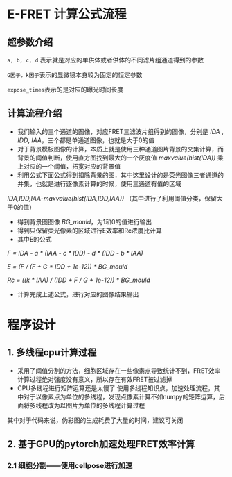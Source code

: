 # E-FRET 计算公式流程
## 超参数介绍
`a, b, c, d` 表示就是对应的单供体或者供体的不同滤片组通道得到的参数

`G因子，k因子`表示的显微镜本身较为固定的恒定参数

`expose_times`表示的是对应的曝光时间长度


##  计算流程介绍
* 我们输入的三个通道的图像，对应FRET三滤波片组得到的图像，分别是 
_IDA_ , _IDD_, _IAA_，三个都是单通道图像，也就是大于0的值
* 对于背景模板图像的计算，本质上就是使用三种通道图片背景的交集计算，而背景的阈值判断，使用直方图找到最大的一个灰度值 _maxvalue(hist(IDA))_ 乘上对应的一个阈值，拓宽对应的背景值
* 利用公式下面公式得到扣除背景的图，其中这里设计的是荧光图像三者通道的并集，也就是进行逐像素计算的时候，使用三通道有值的区域

_IDA,IDD,IAA-maxvalue(hist(IDA,IDD,IAA))_ （其中进行了利用阈值分类，保留大于0的值）

* 得到背景图图像 _BG_mould_，为1和0的值进行输出
* 得到只保留荧光像素的区域进行E效率和Rc浓度比计算
* 其中E的公式

_F = IDA - a * (IAA - c * IDD) - d * (IDD - b * IAA)_

_E = (F / (F + G * IDD + 1e-12)) * BG_mould_

_Rc = ((k * IAA) / (IDD + F / G + 1e-12)) * BG_mould_

* 计算完成上述公式，进行对应的图像结果输出

# 程序设计
## 1. 多线程cpu计算过程
+ 采用了阈值分割的方法，细胞区域存在一些像素点导致统计不到，FRET效率计算过程绝对强度没有意义，所以存在有效FRET被过滤掉
+ CPU多线程进行矩阵运算还是太慢了
使用多线程知识点，加速处理流程，其中对于以像素点为单位的多线程，发现点像素计算不如numpy的矩阵运算，后面将多线程改为以图片为单位的多线程计算过程

其中对于代码来说，伪彩图的生成耗费了大量的时间，建议可关闭

## 2. 基于GPU的pytorch加速处理FRET效率计算
### 2.1 细胞分割——使用cellpose进行加速
